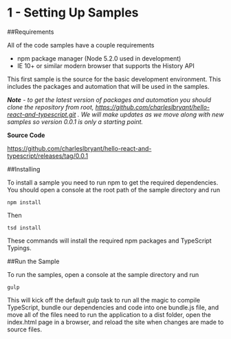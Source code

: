 # 1 - Setting Up Samples

##Requirements

All of the code samples have a couple requirements

- npm package manager (Node 5.2.0 used in development)
- IE 10+ or similar modern browser that supports the History API

This first sample is the source for the basic development environment. This includes the packages and automation that will be used in the samples. 

***Note** - to get the latest version of packages and automation you should clone the repository from root, https://github.com/charleslbryant/hello-react-and-typescript.git . We will make updates as we move along with new samples so version 0.0.1 is only a starting point.*

**Source Code** 

https://github.com/charleslbryant/hello-react-and-typescript/releases/tag/0.0.1


##Installing

To install a sample you need to run npm to get the required dependencies. You should open a console at the root path of the sample directory and run

`npm install`

Then

`tsd install`

These commands will install the required npm packages and TypeScript Typings.

##Run the Sample

To run the samples, open a console at the sample directory and run

`gulp`

This will kick off the default gulp task to run all the magic to compile TypeScript, bundle our dependencies and code into one bundle.js file, and move all of the files need to run the application to a dist folder, open the index.html page in a browser, and reload the site when changes are made to source files.


